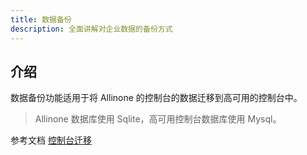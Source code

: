 ```yaml
---
title: 数据备份
description: 全面讲解对企业数据的备份方式
---
```


## 介绍

数据备份功能适用于将 Allinone 的控制台的数据迁移到高可用的控制台中。
> Allinone 数据库使用 Sqlite，高可用控制台数据库使用 Mysql。

参考文档 [控制台迁移](/docs/user-operations/deploy/install-with-ui/console-recover)

